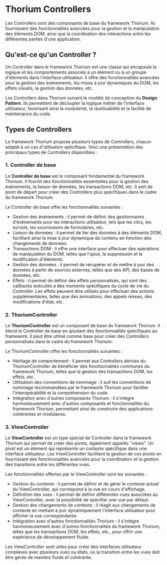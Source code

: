 # Thorium Controllers

Les Controllers sont des composants de base du framework Thorium. Ils fournissent des fonctionnalités avancées pour la gestion et la manipulation des éléments DOM, ainsi que la coordination des interactions entre les différentes parties d'une application.

## **Qu'est-ce qu'un Controller ?**

Un Controller dans le framework Thorium est une classe qui encapsule la logique et les comportements associés à un élément ou à un groupe d'éléments dans l'interface utilisateur. Il offre des fonctionnalités avancées pour la gestion des événements, les mises à jour dynamiques du DOM, les effets visuels, la gestion des données, etc.

Les Controllers dans Thorium suivent le modèle de conception du **Design Pattern**. Ils permettent de découpler la logique métier de l'interface utilisateur, favorisant ainsi la modularité, la réutilisabilité et la facilité de maintenance du code.

## **Types de Controllers**

Le framework Thorium propose plusieurs types de Controllers, chacun adapté à un cas d'utilisation spécifique. Voici une présentation des principaux types de Controllers disponibles :

### **1. Controller de base**

Le **Controller de base** est le composant fondamental du framework Thorium. Il fournit des fonctionnalités essentielles pour la gestion des événements, la liaison de données, les transactions DOM, etc. Il sert de point de départ pour créer des Controllers plus spécifiques dans le cadre du framework Thorium.

Le Controller de base offre les fonctionnalités suivantes :

- Gestion des événements : il permet de définir des gestionnaires d'événements pour les interactions utilisateur, tels que les clics, les survols, les soumissions de formulaires, etc.
- Liaison de données : il permet de lier des données à des éléments DOM, facilitant ainsi la mise à jour dynamique du contenu en fonction des changements de données.
- Transactions DOM : il offre une interface pour effectuer des opérations de manipulation du DOM, telles que l'ajout, la suppression et la modification d'éléments.
- Gestion des données : il permet de récupérer et de mettre à jour des données à partir de sources externes, telles que des API, des bases de données, etc.
- Effets : il permet de définir des effets personnalisés, qui sont des callbacks exécutés à des moments spécifiques du cycle de vie du Controller. Les effets peuvent être utilisés pour effectuer des actions supplémentaires, telles que des animations, des appels réseau, des modifications d'état, etc.

### **2. ThoriumController**

Le **ThoriumController** est un composant de base du framework Thorium. Il étend le Controller de base en ajoutant des fonctionnalités spécifiques au framework. Il peut être utilisé comme base pour créer des Controllers personnalisés dans le cadre du framework Thorium.

Le ThoriumController offre les fonctionnalités suivantes :

- Héritage de comportement : il permet aux Controllers dérivés du ThoriumController de bénéficier des fonctionnalités communes du framework Thorium, telles que la gestion des transactions DOM, les effets, etc.
- Utilisation des conventions de nommage : il suit les conventions de nommage recommandées par le framework Thorium pour faciliter l'interopérabilité et la compréhension du code.
- Intégration avec d'autres composants Thorium : il s'intègre harmonieusement avec d'autres composants et fonctionnalités du framework Thorium, permettant ainsi de construire des applications cohérentes et modulaires.

### **3. ViewController**

Le **ViewController** est un type spécial de Controller dans le framework Thorium qui permet de créer des pivots, également appelés "views". Un pivot est un élément qui représente un contexte spécifique dans une interface utilisateur. Les ViewController facilitent la gestion de ces pivots en fournissant des fonctionnalités avancées pour la coordination et la gestion des transitions entre les différentes vues.

Les fonctionnalités offertes par le ViewController sont les suivantes :

- Gestion du contexte : il permet de définir et de gérer le contexte actuel du ViewController, qui correspond à la vue en cours d'affichage.
- Définition des vues : il permet de définir différentes vues associées au ViewController, avec la possibilité de spécifier une vue par défaut.
- Gestion des changements de contexte : il réagit aux changements de contexte en mettant à jour dynamiquement l'interface utilisateur pour afficher la vue correspondante.
- Intégration avec d'autres fonctionnalités Thorium : il s'intègre harmonieusement avec d'autres fonctionnalités du framework Thorium, telles que les transactions DOM, les effets, etc., pour offrir une expérience de développement fluide.

Les ViewController sont utiles pour créer des interfaces utilisateur complexes avec plusieurs vues ou états, où la transition entre les vues doit être gérée de manière fluide et cohérente.